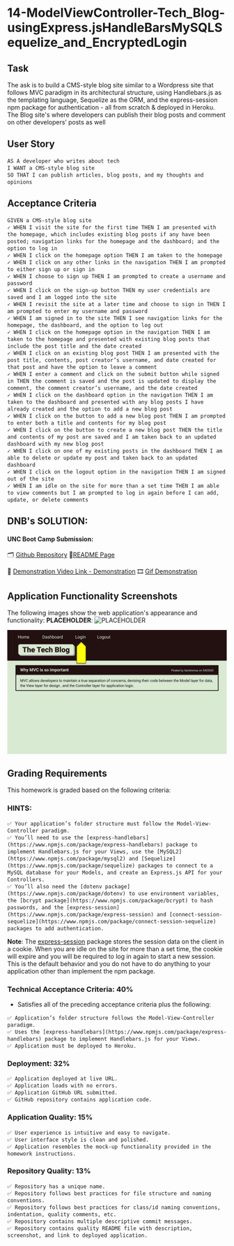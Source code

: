 # 14-ModelViewController-Tech_Blog-usingExpress.jsHandleBarsMySQLSequelize_and_EncryptedLogin

## Task
The ask is to build a CMS-style blog site similar to a Wordpress site that follows MVC paradigm in its architectural structure, using Handlebars.js as the templating language, Sequelize as the ORM, and the express-session npm package for authentication - all from scratch & deployed in Heroku. The Blog site's where developers can publish their blog posts and comment on other developers’ posts as well

## User Story

```
AS A developer who writes about tech
I WANT a CMS-style blog site
SO THAT I can publish articles, blog posts, and my thoughts and opinions
```

## Acceptance Criteria

```
GIVEN a CMS-style blog site
✓ WHEN I visit the site for the first time THEN I am presented with the homepage, which includes existing blog posts if any have been posted; navigation links for the homepage and the dashboard; and the option to log in
✓ WHEN I click on the homepage option THEN I am taken to the homepage
✓ WHEN I click on any other links in the navigation THEN I am prompted to either sign up or sign in
✓ WHEN I choose to sign up THEN I am prompted to create a username and password
✓ WHEN I click on the sign-up button THEN my user credentials are saved and I am logged into the site
✓ WHEN I revisit the site at a later time and choose to sign in THEN I am prompted to enter my username and password
✓ WHEN I am signed in to the site THEN I see navigation links for the homepage, the dashboard, and the option to log out
✓ WHEN I click on the homepage option in the navigation THEN I am taken to the homepage and presented with existing blog posts that include the post title and the date created
✓ WHEN I click on an existing blog post THEN I am presented with the post title, contents, post creator’s username, and date created for that post and have the option to leave a comment
✓ WHEN I enter a comment and click on the submit button while signed in THEN the comment is saved and the post is updated to display the comment, the comment creator’s username, and the date created
✓ WHEN I click on the dashboard option in the navigation THEN I am taken to the dashboard and presented with any blog posts I have already created and the option to add a new blog post
✓ WHEN I click on the button to add a new blog post THEN I am prompted to enter both a title and contents for my blog post
✓ WHEN I click on the button to create a new blog post THEN the title and contents of my post are saved and I am taken back to an updated dashboard with my new blog post
✓ WHEN I click on one of my existing posts in the dashboard THEN I am able to delete or update my post and taken back to an updated dashboard
✓ WHEN I click on the logout option in the navigation THEN I am signed out of the site
✓ WHEN I am idle on the site for more than a set time THEN I am able to view comments but I am prompted to log in again before I can add, update, or delete comments
```

## DNB's SOLUTION:
#### UNC Boot Camp Submission: 
🗂️ [Github Repository](https://github.com/DionneNoellaBarretto/14-ModelViewController-Tech_Blog-usingExpress.jsHandleBarsMySQLSequelize_and_EncryptedLogin)
📰[README Page]( https://dionnenoellabarretto.github.io/14-ModelViewController-Tech_Blog-usingExpress.jsHandleBarsMySQLSequelize_and_EncryptedLogin/)

🎥 [Demonstration Video Link - Demonstration]() 
🎞️ [Gif Demonstration]()


## Application Functionality Screenshots

The following images show the web application's appearance and functionality:
**PLACEHOLDER**: 
![PLACEHOLDER](./Assets/PLACEHOLDER.png)

![Animation cycles through signing into the app, clicking on buttons, and updating blog posts.](./Assets/14-mvc-homework-demo-01.gif) 

## Grading Requirements

This homework is graded based on the following criteria: 

### HINTS: 
```
✅ Your application’s folder structure must follow the Model-View-Controller paradigm. 
✅ You’ll need to use the [express-handlebars](https://www.npmjs.com/package/express-handlebars) package to implement Handlebars.js for your Views, use the [MySQL2](https://www.npmjs.com/package/mysql2) and [Sequelize](https://www.npmjs.com/package/sequelize) packages to connect to a MySQL database for your Models, and create an Express.js API for your Controllers.
✅ You’ll also need the [dotenv package](https://www.npmjs.com/package/dotenv) to use environment variables, the [bcrypt package](https://www.npmjs.com/package/bcrypt) to hash passwords, and the [express-session](https://www.npmjs.com/package/express-session) and [connect-session-sequelize](https://www.npmjs.com/package/connect-session-sequelize) packages to add authentication.
```

**Note**: The [express-session](https://www.npmjs.com/package/express-session) package stores the session data on the client in a cookie. When you are idle on the site for more than a set time, the cookie will expire and you will be required to log in again to start a new session. This is the default behavior and you do not have to do anything to your application other than implement the npm package.

### Technical Acceptance Criteria: 40%

* Satisfies all of the preceding acceptance criteria plus the following:
```
✅ Application’s folder structure follows the Model-View-Controller paradigm.
✅ Uses the [express-handlebars](https://www.npmjs.com/package/express-handlebars) package to implement Handlebars.js for your Views.
✅ Application must be deployed to Heroku.
```
### Deployment: 32%

```
✅ Application deployed at live URL.
✅ Application loads with no errors.
✅ Application GitHub URL submitted.
✅ GitHub repository contains application code.
```

### Application Quality: 15%
```
✅ User experience is intuitive and easy to navigate.
✅ User interface style is clean and polished.
✅ Application resembles the mock-up functionality provided in the homework instructions.
```

### Repository Quality: 13%
```
✅ Repository has a unique name.
✅ Repository follows best practices for file structure and naming conventions.
✅ Repository follows best practices for class/id naming conventions, indentation, quality comments, etc.
✅ Repository contains multiple descriptive commit messages.
✅ Repository contains quality README file with description, screenshot, and link to deployed application.
```
